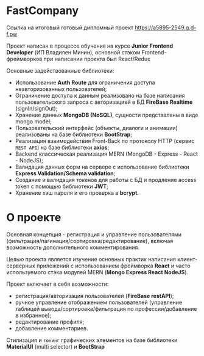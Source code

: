 # FastCompany

Ссылка на итоговый готовый дипломный проект https://a5895-2549.g.d-f.pw

Проект написан в процессе обучения на курсе **Junior Frontend Developer** (ИП Владилен Минин), основной стэком Frontend-фреймворков при написании проекта был React/Redux

Основные задействованные библиотеки:

- Использование **Auth Route** для ограничения доступа неавторизованных пользователей;
- Ограничение доступа к данным реализовано на базе написания пользовательского запроса с авторизацией в БД **FireBase Realtime** (signIn/signOut);
- Хранение данных **MongoDB (NoSQL)**, сущности представлены в виде mongo model;
- Пользовательский интерфейс (объекты, диалоги и анимации) реализованы на базе библиотеки **BootStrap**;
- Реализация взаимодействия Front-Back по протоколу HTTP (сервис `REST API`) на базе библиотеки **axios**;
- Backеnd классическая реализация MERN (MongoDB - Express - React - NodeJS);
- Валидация данных форм на сервере с использование библиотеки **Express Validation/Schema validation**;
- Cоздание и валидация токенов для работы с БД и продление access token с помощью библиотеки **JWT**;
- Хранение хэш пароля и его проверка в **bcrypt**.

# О проекте
Основная концепция - регистрация и управление пользователями (фильтрация/пагинация/сортировка/редактирование), включая возможность дополнительного комментирования.

Целью проекта является изучение основных практик написания клиент-серверных приложений с использованием фреймворка **React** и часто используемого стэка модулей MERN (**Mongo Express React NodeJS**).

Проект включает в себя возможности:
- регистрация/авторизация пользователей (**FireBase restAPI**);
- ручное управление отображением пользователей (управление таблицей вывода/сортировка/фильтрация по профессии/добавление в избранное);
- редактирование профиля;
- добавление комментариев.

Стилизация и `тюнинг` графических элементов на базе библиотеки **MaterialUI** (multi selector) и **BootStrap**
